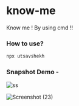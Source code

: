 # know-me

Know me ! By using cmd !!

### How to use?

```javascript
npx utsavshekh
```

### Snapshot Demo -

![ss](https://user-images.githubusercontent.com/62152963/123678148-93ebd400-d863-11eb-95e9-79ce2013cd74.PNG)

![Screenshot (23)](https://user-images.githubusercontent.com/62152963/123678413-e62cf500-d863-11eb-8542-7bc34f18aefe.png)
